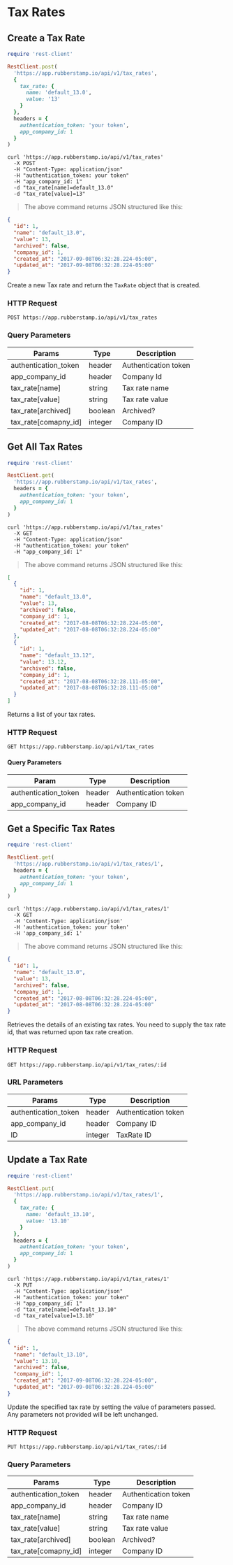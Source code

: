 # Tax Rates

## Create a Tax Rate

```ruby
require 'rest-client'

RestClient.post(
  'https://app.rubberstamp.io/api/v1/tax_rates',
  {
    tax_rate: {
      name: 'default_13.0',
      value: '13'
    }
  },
  headers = {
    authentication_token: 'your token',
    app_company_id: 1
  }
)
```

```shell
curl 'https://app.rubberstamp.io/api/v1/tax_rates'
  -X POST
  -H "Content-Type: application/json"
  -H "authentication_token: your token"
  -H "app_company_id: 1"
  -d "tax_rate[name]=default_13.0"
  -d "tax_rate[value]=13"
```

> The above command returns JSON structured like this:

```json
{
  "id": 1,
  "name": "default_13.0",
  "value": 13,
  "archived": false,
  "company_id": 1,
  "created_at": "2017-09-08T06:32:28.224-05:00",
  "updated_at": "2017-09-08T06:32:28.224-05:00"
}
```

Create a new Tax rate and return the `TaxRate` object that is created.

### HTTP Request

`POST https://app.rubberstamp.io/api/v1/tax_rates`


### Query Parameters

| Params               | Type       | Description          |
| ----------           | ---------- | ----------           |
| authentication_token | header     | Authentication token |
| app_company_id       | header     | Company Id           |
| tax_rate[name]       | string     | Tax rate name        |
| tax_rate[value]      | string     | Tax rate value       |
| tax_rate[archived]   | boolean    | Archived?            |
| tax_rate[comapny_id] | integer    | Company ID           |



## Get All Tax Rates

```ruby
require 'rest-client'

RestClient.get(
  'https://app.rubberstamp.io/api/v1/tax_rates',
  headers = {
    authentication_token: 'your token',
    app_company_id: 1
  }
)
```

```shell
curl 'https://app.rubberstamp.io/api/v1/tax_rates'
  -X GET
  -H "Content-Type: application/json"
  -H "authentication_token: your token"
  -H "app_company_id: 1"
```

> The above command returns JSON structured like this:

```json
[
  {
    "id": 1,
    "name": "default_13.0",
    "value": 13,
    "archived": false,
    "company_id": 1,
    "created_at": "2017-08-08T06:32:28.224-05:00",
    "updated_at": "2017-08-08T06:32:28.224-05:00"
  },
  {
    "id": 1,
    "name": "default_13.12",
    "value": 13.12,
    "archived": false,
    "company_id": 1,
    "created_at": "2017-08-08T06:32:28.111-05:00",
    "updated_at": "2017-08-08T06:32:28.111-05:00"
  }
]
```

Returns a list of your tax rates.

### HTTP Request

`GET https://app.rubberstamp.io/api/v1/tax_rates`

#### Query Parameters

| Param                | Type       | Description          |
| ----------           | ---------- | ----------           |
| authentication_token | header     | Authentication token |
| app_company_id       | header     | Company ID           |



## Get a Specific Tax Rates

```ruby
require 'rest-client'

RestClient.get(
  'https://app.rubberstamp.io/api/v1/tax_rates/1',
  headers = {
    authentication_token: 'your token',
    app_company_id: 1
  }
)
```

```shell
curl 'https://app.rubberstamp.io/api/v1/tax_rates/1'
  -X GET
  -H 'Content-Type: application/json'
  -H 'authentication_token: your token'
  -H 'app_company_id: 1'
```

> The above command returns JSON structured like this:

```json
{
  "id": 1,
  "name": "default_13.0",
  "value": 13,
  "archived": false,
  "company_id": 1,
  "created_at": "2017-08-08T06:32:28.224-05:00",
  "updated_at": "2017-08-08T06:32:28.224-05:00"
}
```

Retrieves the details of an existing tax rates. You need to supply the
tax rate id, that was returned upon tax rate creation.

### HTTP Request

`GET https://app.rubberstamp.io/api/v1/tax_rates/:id`

### URL Parameters

| Params               | Type       | Description          |
| ----------           | ---------- | ----------           |
| authentication_token | header     | Authentication token |
| app_company_id       | header     | Company ID           |
| ID                   | integer    | TaxRate ID           |



## Update a Tax Rate

```ruby
require 'rest-client'

RestClient.put(
  'https://app.rubberstamp.io/api/v1/tax_rates/1',
  {
    tax_rate: {
      name: 'default_13.10',
      value: '13.10'
    }
  },
  headers = {
    authentication_token: 'your token',
    app_company_id: 1
  }
)
```

```shell
curl 'https://app.rubberstamp.io/api/v1/tax_rates/1'
  -X PUT
  -H "Content-Type: application/json"
  -H "authentication_token: your token"
  -H "app_company_id: 1"
  -d "tax_rate[name]=default_13.10"
  -d "tax_rate[value]=13.10"
```

> The above command returns JSON structured like this:

```json
{
  "id": 1,
  "name": "default_13.10",
  "value": 13.10,
  "archived": false,
  "company_id": 1,
  "created_at": "2017-09-08T06:32:28.224-05:00",
  "updated_at": "2017-09-08T06:32:28.224-05:00"
}
```

Update the specified tax rate by setting the value of parameters passed. Any
parameters not provided will be left unchanged.

### HTTP Request

`PUT https://app.rubberstamp.io/api/v1/tax_rates/:id`

### Query Parameters

| Params               | Type       | Description          |
| ----------           | ---------- | ----------           |
| authentication_token | header     | Authentication token |
| app_company_id       | header     | Company ID           |
| tax_rate[name]       | string     | Tax rate name        |
| tax_rate[value]      | string     | Tax rate value       |
| tax_rate[archived]   | boolean    | Archived?            |
| tax_rate[comapny_id] | integer    | Company ID           |
